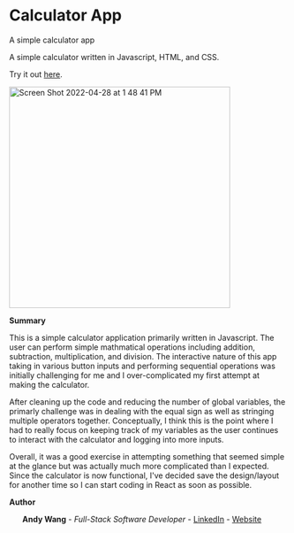 # Calculator App
A simple calculator app

A simple calculator written in Javascript, HTML, and CSS.

Try it out <a href=https://andywangpt.github.io/expenseTracker>here</a>.

<img width="400" alt="Screen Shot 2022-04-28 at 1 48 41 PM" src="https://user-images.githubusercontent.com/95507674/165843099-6038dae2-1325-44c1-aa7e-60d417bda734.png">


<b>Summary</b>

This is a simple calculator application primarily written in Javascript.  The user can perform simple mathmatical operations including addition, subtraction, multiplication, and division.  The interactive nature of this app taking in various button inputs and performing sequential operations was initially challenging for me and I over-complicated my first attempt at making the calculator.  

After cleaning up the code and reducing the number of global variables, the primarly challenge was in dealing with the equal sign as well as stringing multiple operators together.  Conceptually, I think this is the point where I had to really focus on keeping track of my variables as the user continues to interact with the calculator and logging into more inputs.

Overall, it was a good exercise in attempting something that seemed simple at the glance but was actually much more complicated than I expected.  Since the calculator is now functional, I've decided save the design/layout for another time so I can start coding in React as soon as possible.

<b>Author</b>
<ul><b>Andy Wang</b> - <i>Full-Stack Software Developer - </i><a href=https://www.linkedin.com/in/andy-wang-wreckcreation>LinkedIn</a> - <a href=https://www.wreckcreation.net> Website </a>
